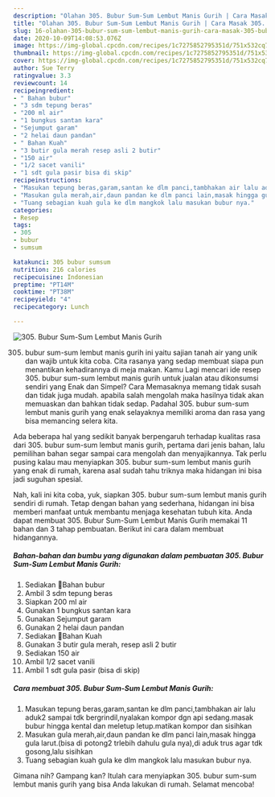 ```yaml
---
description: "Olahan 305. Bubur Sum-Sum Lembut Manis Gurih | Cara Masak 305. Bubur Sum-Sum Lembut Manis Gurih Yang Enak Dan Lezat"
title: "Olahan 305. Bubur Sum-Sum Lembut Manis Gurih | Cara Masak 305. Bubur Sum-Sum Lembut Manis Gurih Yang Enak Dan Lezat"
slug: 16-olahan-305-bubur-sum-sum-lembut-manis-gurih-cara-masak-305-bubur-sum-sum-lembut-manis-gurih-yang-enak-dan-lezat
date: 2020-10-09T14:08:53.076Z
image: https://img-global.cpcdn.com/recipes/1c7275852795351d/751x532cq70/305-bubur-sum-sum-lembut-manis-gurih-foto-resep-utama.jpg
thumbnail: https://img-global.cpcdn.com/recipes/1c7275852795351d/751x532cq70/305-bubur-sum-sum-lembut-manis-gurih-foto-resep-utama.jpg
cover: https://img-global.cpcdn.com/recipes/1c7275852795351d/751x532cq70/305-bubur-sum-sum-lembut-manis-gurih-foto-resep-utama.jpg
author: Sue Terry
ratingvalue: 3.3
reviewcount: 14
recipeingredient:
- " Bahan bubur"
- "3 sdm tepung beras"
- "200 ml air"
- "1 bungkus santan kara"
- "Sejumput garam"
- "2 helai daun pandan"
- " Bahan Kuah"
- "3 butir gula merah resep asli 2 butir"
- "150 air"
- "1/2 sacet vanili"
- "1 sdt gula pasir bisa di skip"
recipeinstructions:
- "Masukan tepung beras,garam,santan ke dlm panci,tambhakan air lalu aduk2 sampai tdk bergrindil,nyalakan kompor dgn api sedang.masak bubur hingga kental dan meletup letup.matikan kompor dan sisihkan"
- "Masukan gula merah,air,daun pandan ke dlm panci lain,masak hingga gula larut.(bisa di potong2 trlebih dahulu gula nya),di aduk trus agar tdk gosong,lalu sisihkan"
- "Tuang sebagian kuah gula ke dlm mangkok lalu masukan bubur nya."
categories:
- Resep
tags:
- 305
- bubur
- sumsum

katakunci: 305 bubur sumsum 
nutrition: 216 calories
recipecuisine: Indonesian
preptime: "PT14M"
cooktime: "PT38M"
recipeyield: "4"
recipecategory: Lunch

---
```



![305. Bubur Sum-Sum Lembut Manis Gurih](https://img-global.cpcdn.com/recipes/1c7275852795351d/751x532cq70/305-bubur-sum-sum-lembut-manis-gurih-foto-resep-utama.jpg)


305. bubur sum-sum lembut manis gurih ini yaitu sajian tanah air yang unik dan wajib untuk kita coba. Cita rasanya yang sedap membuat siapa pun menantikan kehadirannya di meja makan.
Kamu Lagi mencari ide resep 305. bubur sum-sum lembut manis gurih untuk jualan atau dikonsumsi sendiri yang Enak dan Simpel? Cara Memasaknya memang tidak susah dan tidak juga mudah. apabila salah mengolah maka hasilnya tidak akan memuaskan dan bahkan tidak sedap. Padahal 305. bubur sum-sum lembut manis gurih yang enak selayaknya memiliki aroma dan rasa yang bisa memancing selera kita.



Ada beberapa hal yang sedikit banyak berpengaruh terhadap kualitas rasa dari 305. bubur sum-sum lembut manis gurih, pertama dari jenis bahan, lalu pemilihan bahan segar sampai cara mengolah dan menyajikannya. Tak perlu pusing kalau mau menyiapkan 305. bubur sum-sum lembut manis gurih yang enak di rumah, karena asal sudah tahu triknya maka hidangan ini bisa jadi suguhan spesial.


Nah, kali ini kita coba, yuk, siapkan 305. bubur sum-sum lembut manis gurih sendiri di rumah. Tetap dengan bahan yang sederhana, hidangan ini bisa memberi manfaat untuk membantu menjaga kesehatan tubuh kita. Anda dapat membuat 305. Bubur Sum-Sum Lembut Manis Gurih memakai 11 bahan dan 3 tahap pembuatan. Berikut ini cara dalam membuat hidangannya.

<!--inarticleads1-->

##### Bahan-bahan dan bumbu yang digunakan dalam pembuatan 305. Bubur Sum-Sum Lembut Manis Gurih:

1. Sediakan  📌Bahan bubur
1. Ambil 3 sdm tepung beras
1. Siapkan 200 ml air
1. Gunakan 1 bungkus santan kara
1. Gunakan Sejumput garam
1. Gunakan 2 helai daun pandan
1. Sediakan  📌Bahan Kuah
1. Gunakan 3 butir gula merah, resep asli 2 butir
1. Sediakan 150 air
1. Ambil 1/2 sacet vanili
1. Ambil 1 sdt gula pasir (bisa di skip)




<!--inarticleads2-->

##### Cara membuat 305. Bubur Sum-Sum Lembut Manis Gurih:

1. Masukan tepung beras,garam,santan ke dlm panci,tambhakan air lalu aduk2 sampai tdk bergrindil,nyalakan kompor dgn api sedang.masak bubur hingga kental dan meletup letup.matikan kompor dan sisihkan
1. Masukan gula merah,air,daun pandan ke dlm panci lain,masak hingga gula larut.(bisa di potong2 trlebih dahulu gula nya),di aduk trus agar tdk gosong,lalu sisihkan
1. Tuang sebagian kuah gula ke dlm mangkok lalu masukan bubur nya.




Gimana nih? Gampang kan? Itulah cara menyiapkan 305. bubur sum-sum lembut manis gurih yang bisa Anda lakukan di rumah. Selamat mencoba!
